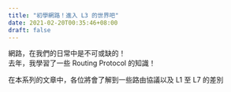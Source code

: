 ```yaml
---
title: "初學網路！進入 L3 的世界吧"
date: 2021-02-20T00:35:46+08:00
draft: false
---
```


網路，在我們的日常中是不可或缺的！  
去年，我學習了一些 Routing Protocol 的知識！

在本系列的文章中，各位將會了解到一些路由協議以及 L1 至 L7 的差別